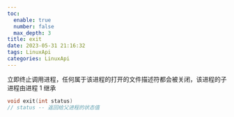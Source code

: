 ```yaml
---
toc:
  enable: true
  number: false
  max_depth: 3
title: exit
date: 2023-05-31 21:16:32
tags: LinuxApi
categories: LinuxApi
---
```


立即终止调用进程，任何属于该进程的打开的文件描述符都会被关闭，该进程的子进程由进程 1 继承

```cpp
void exit(int status)
// status -- 返回给父进程的状态值
```